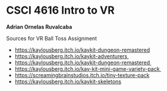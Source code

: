 # CSCI 4616 Intro to VR
**Adrian Ornelas Ruvalcaba**  

Sources for VR Ball Toss Assignment
* https://kaylousberg.itch.io/kaykit-dungeon-remastered
* https://kaylousberg.itch.io/kaykit-adventurers 
* https://kaylousberg.itch.io/kaykit-dungeon-remastered 
* https://kaylousberg.itch.io/kay-kit-mini-game-variety-pack 
* https://screamingbrainstudios.itch.io/tiny-texture-pack
* https://kaylousberg.itch.io/kaykit-skeletons
